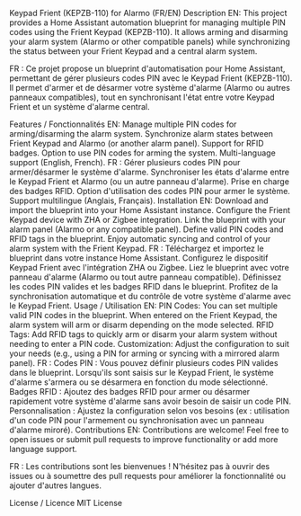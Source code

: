 Keypad Frient (KEPZB-110) for Alarmo (FR/EN)
Description
EN:
This project provides a Home Assistant automation blueprint for managing multiple PIN codes using the Frient Keypad (KEPZB-110). It allows arming and disarming your alarm system (Alarmo or other compatible panels) while synchronizing the status between your Frient Keypad and a central alarm system.

FR :
Ce projet propose un blueprint d'automatisation pour Home Assistant, permettant de gérer plusieurs codes PIN avec le Keypad Frient (KEPZB-110). Il permet d'armer et de désarmer votre système d'alarme (Alarmo ou autres panneaux compatibles), tout en synchronisant l'état entre votre Keypad Frient et un système d'alarme central.

Features / Fonctionnalités
EN:
Manage multiple PIN codes for arming/disarming the alarm system.
Synchronize alarm states between Frient Keypad and Alarmo (or another alarm panel).
Support for RFID badges.
Option to use PIN codes for arming the system.
Multi-language support (English, French).
FR :
Gérer plusieurs codes PIN pour armer/désarmer le système d'alarme.
Synchroniser les états d'alarme entre le Keypad Frient et Alarmo (ou un autre panneau d'alarme).
Prise en charge des badges RFID.
Option d'utilisation des codes PIN pour armer le système.
Support multilingue (Anglais, Français).
Installation
EN:
Download and import the blueprint into your Home Assistant instance.
Configure the Frient Keypad device with ZHA or Zigbee integration.
Link the blueprint with your alarm panel (Alarmo or any compatible panel).
Define valid PIN codes and RFID tags in the blueprint.
Enjoy automatic syncing and control of your alarm system with the Frient Keypad.
FR :
Téléchargez et importez le blueprint dans votre instance Home Assistant.
Configurez le dispositif Keypad Frient avec l'intégration ZHA ou Zigbee.
Liez le blueprint avec votre panneau d'alarme (Alarmo ou tout autre panneau compatible).
Définissez les codes PIN valides et les badges RFID dans le blueprint.
Profitez de la synchronisation automatique et du contrôle de votre système d'alarme avec le Keypad Frient.
Usage / Utilisation
EN:
PIN Codes: You can set multiple valid PIN codes in the blueprint. When entered on the Frient Keypad, the alarm system will arm or disarm depending on the mode selected.
RFID Tags: Add RFID tags to quickly arm or disarm your alarm system without needing to enter a PIN code.
Customization: Adjust the configuration to suit your needs (e.g., using a PIN for arming or syncing with a mirrored alarm panel).
FR :
Codes PIN : Vous pouvez définir plusieurs codes PIN valides dans le blueprint. Lorsqu'ils sont saisis sur le Keypad Frient, le système d'alarme s'armera ou se désarmera en fonction du mode sélectionné.
Badges RFID : Ajoutez des badges RFID pour armer ou désarmer rapidement votre système d'alarme sans avoir besoin de saisir un code PIN.
Personnalisation : Ajustez la configuration selon vos besoins (ex : utilisation d'un code PIN pour l'armement ou synchronisation avec un panneau d'alarme miroré).
Contributions
EN:
Contributions are welcome! Feel free to open issues or submit pull requests to improve functionality or add more language support.

FR :
Les contributions sont les bienvenues ! N'hésitez pas à ouvrir des issues ou à soumettre des pull requests pour améliorer la fonctionnalité ou ajouter d'autres langues.

License / Licence
MIT License